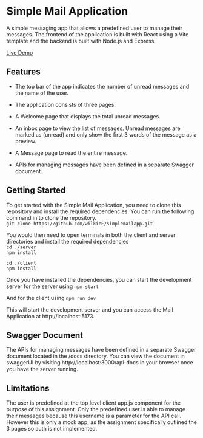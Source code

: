 # Simple Mail Application

A simple messaging app that allows a predefined user to manage their messages. The frontend of the application is built with React using a Vite template and the backend is built with Node.js and Express.  

[Live Demo](https://simplemailapp.vercel.app/)

## Features

- The top bar of the app indicates the number of unread messages and the name of the user.

- The application consists of three pages:

- A Welcome page that displays the total unread messages.

- An inbox page to view the list of messages. Unread messages are marked as (unread) and only show the first 3 words of the message as a preview.

- A Message page to read the entire message.

- APIs for managing messages have been defined in a separate Swagger document.

## Getting Started

To get started with the Simple Mail Application, you need to clone this repository and install the required dependencies. You can run the following command in to clone the repository.  
`git clone https://github.com/wilkieE/simplemailapp.git`

You would then need to open terminals in both the client and server directories and install the required dependencies  
`cd ./server`  
`npm install`

`cd ./client`  
`npm install`

Once you have installed the dependencies, you can start the development server for the server using
`npm start`

And for the client using
`npm run dev`

This will start the development server and you can access the Mail Application at http://localhost:5173.

## Swagger Document

The APIs for managing messages have been defined in a separate Swagger document located in the /docs directory. You can view the document in swaggerUI by visiting
http://localhost:3000/api-docs in your browser once you have the server running.

## Limitations

The user is predefined at the top level client app.js component for the purpose of this assignment. Only the predefined user is able to manage their messages because this username is a parameter for the API call. However this is only a mock app, as the assignment specifically outlined the 3 pages so auth is not implemented.
